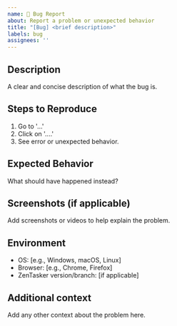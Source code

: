 ```yaml
---
name: 🐛 Bug Report
about: Report a problem or unexpected behavior
title: "[Bug] <brief description>"
labels: bug
assignees: ''
---
```


## Description
A clear and concise description of what the bug is.

## Steps to Reproduce
1. Go to '...'
2. Click on '....'
3. See error or unexpected behavior.

## Expected Behavior
What should have happened instead?

## Screenshots (if applicable)
Add screenshots or videos to help explain the problem.

## Environment
- OS: [e.g., Windows, macOS, Linux]
- Browser: [e.g., Chrome, Firefox]
- ZenTasker version/branch: [if applicable]

## Additional context
Add any other context about the problem here.
